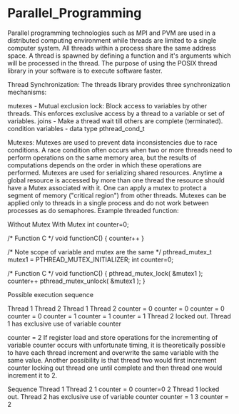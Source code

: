 # Parallel_Programming
Parallel programming technologies such as MPI and PVM are used in a distributed computing environment while threads are limited to a single computer system. All threads within a process share the same address space. A thread is spawned by defining a function and it's arguments which will be processed in the thread. The purpose of using the POSIX thread library in your software is to execute software faster.

Thread Synchronization:
The threads library provides three synchronization mechanisms:

mutexes - Mutual exclusion lock: Block access to variables by other threads. This enforces exclusive access by a thread to a variable or set of variables.
joins - Make a thread wait till others are complete (terminated).
condition variables - data type pthread_cond_t

Mutexes:
Mutexes are used to prevent data inconsistencies due to race conditions. A race condition often occurs when two or more threads need to perform operations on the same memory area, but the results of computations depends on the order in which these operations are performed. Mutexes are used for serializing shared resources. Anytime a global resource is accessed by more than one thread the resource should have a Mutex associated with it. One can apply a mutex to protect a segment of memory ("critical region") from other threads. Mutexes can be applied only to threads in a single process and do not work between processes as do semaphores.
Example threaded function:

Without Mutex	With Mutex
int counter=0;

/* Function C */
void functionC()
{
   counter++
}
                
/* Note scope of variable and mutex are the same */
pthread_mutex_t mutex1 = PTHREAD_MUTEX_INITIALIZER;
int counter=0;

/* Function C */
void functionC()
{
   pthread_mutex_lock( &mutex1 );
   counter++
   pthread_mutex_unlock( &mutex1 );
}

Possible execution sequence

Thread 1	Thread 2	Thread 1	Thread 2
counter = 0	counter = 0	counter = 0	counter = 0
counter = 1	counter = 1	counter = 1	Thread 2 locked out.
Thread 1 has exclusive use of variable counter



counter = 2
If register load and store operations for the incrementing of variable counter occurs with unfortunate timing, it is theoretically possible to have each thread increment and overwrite the same variable with the same value. Another possibility is that thread two would first increment counter locking out thread one until complete and then thread one would increment it to 2.

Sequence	Thread 1	Thread 2
1	counter = 0	counter=0
2	Thread 1 locked out.
Thread 2 has exclusive use of variable counter	counter = 1
3	counter = 2	

